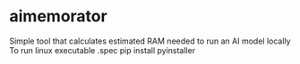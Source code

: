 # aimemorator
Simple tool that calculates estimated RAM needed to run an AI model locally
To run linux executable .spec
pip install pyinstaller
